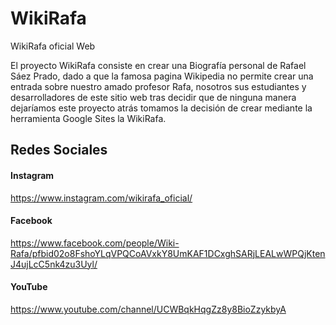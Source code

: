 # WikiRafa
WikiRafa oficial Web


El proyecto WikiRafa consiste en crear una Biografía personal de Rafael Sáez Prado, dado a que la famosa pagina Wikipedia no permite crear una entrada sobre nuestro amado profesor Rafa, nosotros sus estudiantes y desarrolladores de este sitio web tras decidir que de ninguna manera dejaríamos este proyecto atrás tomamos la decisión de crear mediante la herramienta Google Sites la WikiRafa. 
## Redes Sociales

#### Instagram
https://www.instagram.com/wikirafa_oficial/

#### Facebook
https://www.facebook.com/people/Wiki-Rafa/pfbid02o8FshoYLqVPQCoAVxkY8UmKAF1DCxghSARjLEALwWPQjKtenJ4ujLcC5nk4zu3Uyl/

#### YouTube
https://www.youtube.com/channel/UCWBqkHqgZz8y8BioZzykbyA
